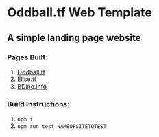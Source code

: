 # Oddball.tf Web Template

## A simple landing page website

### Pages Built:

1. [Oddball.tf](https://oddball.tf)
2. [Elise.tf](https://elise.tf)
3. [BDino.info](https://bdino.info)

### Build Instructions:

1. `npm i`
2. `npm run test-NAMEOFSITETOTEST`
